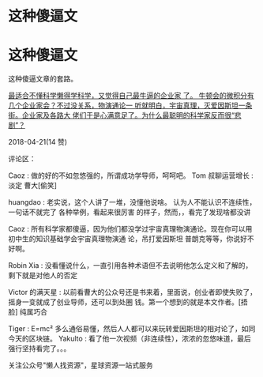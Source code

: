 # 这种傻逼文

# 这种傻逼文

这种傻逼文章的套路。

[最适合不懂科学懒得学科学，又觉得自己最牛逼的企业家 了。 牛顿会的微积分有几个企业家会？不过没关系，物演通论一 听就明白，宇宙真理，灭爱因斯坦一条街。企业家及各路大 佬们于是心满意足了。](https://mp.weixin.qq.com/s/TrLAdwF_Mc3Xe22sWwV1iQ)[为什么最聪明的科学家反而很](https://mp.weixin.qq.com/s/TrLAdwF_Mc3Xe22sWwV1iQ)[“](https://mp.weixin.qq.com/s/TrLAdwF_Mc3Xe22sWwV1iQ)[悲 剧](https://mp.weixin.qq.com/s/TrLAdwF_Mc3Xe22sWwV1iQ)[”](https://mp.weixin.qq.com/s/TrLAdwF_Mc3Xe22sWwV1iQ)[？](https://mp.weixin.qq.com/s/TrLAdwF_Mc3Xe22sWwV1iQ)

2018-04-21(14 赞)

评论区：

Caoz : 做的好的不如忽悠强的，所谓成功学导师，呵呵吧。 Tom 叔聊运营增长 : 淡定 曹大[偷笑]

huangdao : 老实说，这个人讲了一堆，没懂他说啥。 认为人不能认识不连续性，一句话不就完了 各种举例，看起来很厉害 的样子，然而，，看完了发现啥都没讲

Caoz : 所有科学家都傻逼，因为他们都没学过宇宙真理物演通论。现在你可以用初中生的知识基础学会宇宙真理物演通 论，吊打爱因斯坦 普朗克等等，你说好不好啊。

Robin Xia : 没看懂说什么，一直引用各种术语但不去说明他怎么定义和了解的，剩下就是对他人的否定

Victor 的满天星 : 以前看曹大的公众号还是书来着，里面说，创业者即使失败了，摇身一变就成了创业导师，还可以到处圈 钱。第一个想到的就是本文作者。[捂脸] 纯属巧合

Tiger : E=mc² 多么通俗易懂，然后人人都可以来玩转爱因斯坦的相对论了，如同今天的区块链。 Yakulto : 看了他一次视频（非连续性），浓浓的忽悠味道，最后强行坚持看完了。。。

关注公众号"懒人找资源"，星球资源一站式服务